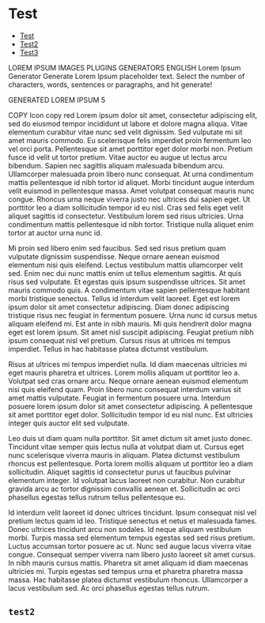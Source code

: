 <!-- test -->


# Test

- [Test](#test2)
- [Test2](#`test`)
- [Test3](#\`test\`)



LOREM IPSUM
IMAGES
PLUGINS
GENERATORS
ENGLISH
Lorem Ipsum Generator
Generate Lorem Ipsum placeholder text. Select the number of characters, words, sentences or paragraphs, and hit generate!

GENERATED LOREM IPSUM
5
   
COPY  Icon copy  red
Lorem ipsum dolor sit amet, consectetur adipiscing elit, sed do eiusmod tempor incididunt ut labore et dolore magna aliqua. Vitae elementum curabitur vitae nunc sed velit dignissim. Sed vulputate mi sit amet mauris commodo. Eu scelerisque felis imperdiet proin fermentum leo vel orci porta. Pellentesque sit amet porttitor eget dolor morbi non. Pretium fusce id velit ut tortor pretium. Vitae auctor eu augue ut lectus arcu bibendum. Sapien nec sagittis aliquam malesuada bibendum arcu. Ullamcorper malesuada proin libero nunc consequat. At urna condimentum mattis pellentesque id nibh tortor id aliquet. Morbi tincidunt augue interdum velit euismod in pellentesque massa. Amet volutpat consequat mauris nunc congue. Rhoncus urna neque viverra justo nec ultrices dui sapien eget. Ut porttitor leo a diam sollicitudin tempor id eu nisl. Cras sed felis eget velit aliquet sagittis id consectetur. Vestibulum lorem sed risus ultricies. Urna condimentum mattis pellentesque id nibh tortor. Tristique nulla aliquet enim tortor at auctor urna nunc id.

Mi proin sed libero enim sed faucibus. Sed sed risus pretium quam vulputate dignissim suspendisse. Neque ornare aenean euismod elementum nisi quis eleifend. Lectus vestibulum mattis ullamcorper velit sed. Enim nec dui nunc mattis enim ut tellus elementum sagittis. At quis risus sed vulputate. Et egestas quis ipsum suspendisse ultrices. Sit amet mauris commodo quis. A condimentum vitae sapien pellentesque habitant morbi tristique senectus. Tellus id interdum velit laoreet. Eget est lorem ipsum dolor sit amet consectetur adipiscing. Diam donec adipiscing tristique risus nec feugiat in fermentum posuere. Urna nunc id cursus metus aliquam eleifend mi. Est ante in nibh mauris. Mi quis hendrerit dolor magna eget est lorem ipsum. Sit amet nisl suscipit adipiscing. Feugiat pretium nibh ipsum consequat nisl vel pretium. Cursus risus at ultrices mi tempus imperdiet. Tellus in hac habitasse platea dictumst vestibulum.

Risus at ultrices mi tempus imperdiet nulla. Id diam maecenas ultricies mi eget mauris pharetra et ultrices. Lorem mollis aliquam ut porttitor leo a. Volutpat sed cras ornare arcu. Neque ornare aenean euismod elementum nisi quis eleifend quam. Proin libero nunc consequat interdum varius sit amet mattis vulputate. Feugiat in fermentum posuere urna. Interdum posuere lorem ipsum dolor sit amet consectetur adipiscing. A pellentesque sit amet porttitor eget dolor. Sollicitudin tempor id eu nisl nunc. Est ultricies integer quis auctor elit sed vulputate.

Leo duis ut diam quam nulla porttitor. Sit amet dictum sit amet justo donec. Tincidunt vitae semper quis lectus nulla at volutpat diam ut. Cursus eget nunc scelerisque viverra mauris in aliquam. Platea dictumst vestibulum rhoncus est pellentesque. Porta lorem mollis aliquam ut porttitor leo a diam sollicitudin. Aliquet sagittis id consectetur purus ut faucibus pulvinar elementum integer. Id volutpat lacus laoreet non curabitur. Non curabitur gravida arcu ac tortor dignissim convallis aenean et. Sollicitudin ac orci phasellus egestas tellus rutrum tellus pellentesque eu.

Id interdum velit laoreet id donec ultrices tincidunt. Ipsum consequat nisl vel pretium lectus quam id leo. Tristique senectus et netus et malesuada fames. Donec ultrices tincidunt arcu non sodales. Id neque aliquam vestibulum morbi. Turpis massa sed elementum tempus egestas sed sed risus pretium. Luctus accumsan tortor posuere ac ut. Nunc sed augue lacus viverra vitae congue. Consequat semper viverra nam libero justo laoreet sit amet cursus. In nibh mauris cursus mattis. Pharetra sit amet aliquam id diam maecenas ultricies mi. Turpis egestas sed tempus urna et pharetra pharetra massa massa. Hac habitasse platea dictumst vestibulum rhoncus. Ullamcorper a lacus vestibulum sed. Ac orci phasellus egestas tellus rutrum.



## `test2` 
